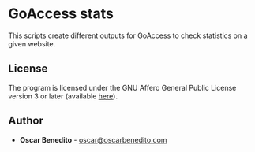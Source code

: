 # GoAccess stats

This scripts create different outputs for GoAccess to check statistics on a
given website.

## License

The program is licensed under the GNU Affero General Public License version 3 or
later (available [here][agpl]).

## Author

- **Oscar Benedito** - oscar@oscarbenedito.com

[agpl]: <https://www.gnu.org/licenses/agpl-3.0.html> "GNU Affero General Public License v3.0"
